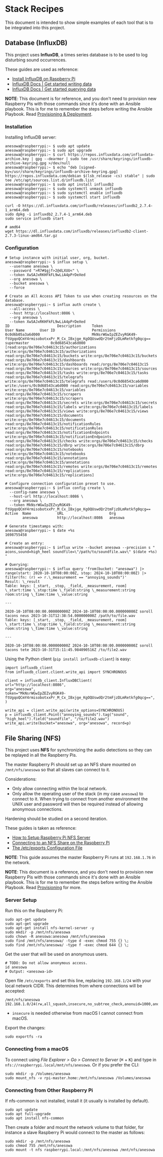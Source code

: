 # Stack Recipes

This document is intended to show simple examples of each tool that is to be integrated
into this project.

## Database (InfluxDB)

This project uses **InfluxDB**, a times series database is to be used to log disturbing
sound occurrences.

These guides are used as reference:

- [Install InfluxDB on Raspberry Pi](https://docs.influxdata.com/influxdb/v2/install/?t=Raspberry+Pi)
- [InfluxDB Docs | Get started writing data](https://docs.influxdata.com/influxdb/v2/get-started/write)
- [InfluxDB Docs | Get started querying data](https://docs.influxdata.com/influxdb/v2/get-started/query)

**NOTE**: This document is for reference, and you don't need to provision new Raspberry
Pis with those commands since it's done with an Ansible playbook. This is for me to
remember the steps before writing the Ansible Playbook. Read
[Provisioning & Deployment](/docs/1-provisioning-and-deployment.md).

### Installation

Installing InfluxDB server:

```
anesowa@raspberrypi:~ $ uudo apt update
anesowa@raspberrypi:~ $ sudo apt upgrade
anesowa@raspberrypi:~ $ curl https://repos.influxdata.com/influxdata-archive.key | gpg --dearmor | sudo tee /usr/share/keyrings/influxdb-archive-keyring.gpg >/dev/null
anesowa@raspberrypi:~ $ echo "deb [signed-by=/usr/share/keyrings/influxdb-archive-keyring.gpg] https://repos.influxdata.com/debian $(lsb_release -cs) stable" | sudo tee /etc/apt/sources.list.d/influxdb.list
anesowa@raspberrypi:~ $ sudo apt install influxdb2
anesowa@raspberrypi:~ $ sudo systemctl unmask influxdb
anesowa@raspberrypi:~ $ sudo systemctl enable influxdb
anesowa@raspberrypi:~ $ sudo systemctl start influxdb
```

```
curl -O https://dl.influxdata.com/influxdb/releases/influxdb2_2.7.4-1_arm64.deb
sudo dpkg -i influxdb2_2.7.4-1_arm64.deb
sudo service influxdb start
```

```
# amd64
wget https://dl.influxdata.com/influxdb/releases/influxdb2-client-2.7.3-linux-amd64.tar.gz
```

### Configuration

```
# Setup instance with initial user, org, bucket.
anesowa@raspberrypi:~ $ influx setup \
  --username anesowa \
  --password ">R7#$gjf>2@dLXUU<" \
  --token XwSAJxRKHFkFL9wLiA4pPrDeXed
  --org anesowa \
  --bucket anesowa \
  --force

# Create an All Access API Token to use when creating resources on the database.
anesowa@raspberrypi:~ $ influx auth create \
  --all-access \
  --host http://localhost:8086 \
  --org anesowa \
  --token XwSAJxRKHFkFL9wLiA4pPrDeXed
ID                      Description     Token                                                                                           User Name       User ID                 Permissions
0c0d6b05a3a6d000                        MkNsrWGwIpZEZvyRGK49-ftUgqoQCmY4rmisobotxxPr_M_Cx_IBxjge_KgOQUswdQr2tmFjzDLmRetkfg0qcg==        supermaster          0c0d68543ca6d000        [read:orgs/8e706e7c04613c15/authorizations write:orgs/8e706e7c04613c15/authorizations read:orgs/8e706e7c04613c15/buckets write:orgs/8e706e7c04613c15/buckets read:orgs/8e706e7c04613c15/dashboards write:orgs/8e706e7c04613c15/dashboards read:/orgs/8e706e7c04613c15 read:orgs/8e706e7c04613c15/sources write:orgs/8e706e7c04613c15/sources read:orgs/8e706e7c04613c15/tasks write:orgs/8e706e7c04613c15/tasks read:orgs/8e706e7c04613c15/telegrafs write:orgs/8e706e7c04613c15/telegrafs read:/users/0c0d68543ca6d000 write:/users/0c0d68543ca6d000 read:orgs/8e706e7c04613c15/variables write:orgs/8e706e7c04613c15/variables read:orgs/8e706e7c04613c15/scrapers write:orgs/8e706e7c04613c15/scrapers read:orgs/8e706e7c04613c15/secrets write:orgs/8e706e7c04613c15/secrets read:orgs/8e706e7c04613c15/labels write:orgs/8e706e7c04613c15/labels read:orgs/8e706e7c04613c15/views write:orgs/8e706e7c04613c15/views read:orgs/8e706e7c04613c15/documents write:orgs/8e706e7c04613c15/documents read:orgs/8e706e7c04613c15/notificationRules write:orgs/8e706e7c04613c15/notificationRules read:orgs/8e706e7c04613c15/notificationEndpoints write:orgs/8e706e7c04613c15/notificationEndpoints read:orgs/8e706e7c04613c15/checks write:orgs/8e706e7c04613c15/checks read:orgs/8e706e7c04613c15/dbrp write:orgs/8e706e7c04613c15/dbrp read:orgs/8e706e7c04613c15/notebooks write:orgs/8e706e7c04613c15/notebooks read:orgs/8e706e7c04613c15/annotations write:orgs/8e706e7c04613c15/annotations read:orgs/8e706e7c04613c15/remotes write:orgs/8e706e7c04613c15/remotes read:orgs/8e706e7c04613c15/replications write:orgs/8e706e7c04613c15/replications]

# Configure connection configuration preset to use.
anesowa@raspberrypi:~ $ influx config create \
  --config-name anesowa \
  --host-url http://localhost:8086 \
  --org anesowa \
  --token MkNsrWGwIpZEZvyRGK49-ftUgqoQCmY4rmisobotxxPr_M_Cx_IBxjge_KgOQUswdQr2tmFjzDLmRetkfg0qcg==
Active  Name            URL                     Org
        anesowa         http://localhost:8086   anesowa

# Generate timestamps with:
anesowa@raspberrypi:~ $ date +%s
1698755458

# Create an entry:
anesowa@raspberrypi:~ $ influx write --bucket anesowa --precision s "
acons,sound=high_heel soundfile=\"/path/to/soundfile.wav\" $(date +%s)
"

# Querying:
anesowa@raspberrypi:~ $ influx query 'from(bucket: "anesowa") |> range(start: 2020-10-10T08:00:00Z, stop: 2024-10-10T08:00:00Z) |> filter(fn: (r) => r.\_measurement == "annoying_sounds")'
Result: \_result
Table: keys: [_start, _stop, _field, _measurement, room]
\_start:time \_stop:time \_field:string \_measurement:string room:string \_time:time \_value:string

---

2020-10-10T08:00:00.000000000Z 2024-10-10T08:00:00.000000000Z soroll tacons neus 2023-10-31T12:38:54.000000000Z /path/to/file.wav
Table: keys: [_start, _stop, _field, _measurement, room]
\_start:time \_stop:time \_field:string \_measurement:string room:string \_time:time \_value:string

---

2020-10-10T08:00:00.000000000Z 2024-10-10T08:00:00.000000000Z soroll tacons tete 2023-10-31T15:11:45.984090516Z /to/file2.wav
```

Using the Python client (`pip install influxdb-client`) is easy:

```
import influxdb_client
from influxdb_client.client.write_api import SYNCHRONOUS

client = influxdb_client.InfluxDBClient(
url="http://localhost:8086",
org="anesowa",
token="MkNsrWGwIpZEZvyRGK49-ftUgqoQCmY4rmisobotxxPr_M_Cx_IBxjge_KgOQUswdQr2tmFjzDLmRetkfg0qcg==",
)

write_api = client.write_api(write_options=SYNCHRONOUS)
p = influxdb_client.Point("annoying_sounds").tag("sound", "high_heel").field("soundfile", "/to/file2.wav")
write_api.write(bucket="anesowa", org="anesowa", record=p)

```

## File Sharing (NFS)

This project uses **NFS** for synchronizing the audio detections so they can be replayed
in all the Raspberry Pis.

The master Raspberry Pi should set up an NFS share mounted on `/mnt/nfs/anesowa` so that
all slaves can connect to it.

Considerations:

- Only allow connecting within the local network.
- Only allow the operating user of the stack (in my case `anesowa`) to connect to it.
  When trying to connect from another environment the UNIX user and password will then
  be required instead of allowing anonymous connections.

Hardening should be studied on a second iteration.

These guides is taken as reference:

- [How to Setup Raspberry Pi NFS Server](https://pimylifeup.com/raspberry-pi-nfs/)
- [Connecting to an NFS Share on the Raspberry Pi](https://pimylifeup.com/raspberry-pi-nfs-client/)
- [The /etc/exports Configuration File](https://access.redhat.com/documentation/en-us/red_hat_enterprise_linux/5/html/deployment_guide/s1-nfs-server-config-exports)

**NOTE**: This guide assumes the master Raspberry Pi runs at `192.168.1.76` in the
network.

**NOTE**: This document is a reference, and you don't need to provision new Raspberry
Pis with those commands since it's done with an Ansible playbook. This is for me to
remember the steps before writing the Ansible Playbook. Read
[Provisioning](/docs/provisioning.md) for more.

### Server Setup

Run this on the Raspberry Pi:

```
sudo apt-get update
sudo apt-get upgrade
sudo apt-get install nfs-kernel-server -y
sudo mkdir -p /mnt/nfs/anesowa
sudo chown -R anesowa:anesowa /mnt/nfs/anesowa
sudo find /mnt/nfs/anesowa/ -type d -exec chmod 755 {} \;
sudo find /mnt/nfs/anesowa/ -type f -exec chmod 644 {} \;

```

Get the user that will be used on anonymous users.

```
# TODO: Do not allow anonymous access.
id anesowa
# Output: <anesowa-id>
```

Open file `/etc/exports` and set this line, replacing `192.168.1/24` with your local
network CIDR. This determines from where connections will be accepted:

```
/mnt/nfs/anesowa 192.168.1.0/24(rw,all_squash,insecure,no_subtree_check,anonuid=1000,anongid=1000)
```

- `insecure` is needed otherwise from macOS I cannot connect from macOS.

Export the changes:

```
sudo exportfs -ra
```

### Connecting from a macOS

To connect using _File Explorer > Go > Connect to Server_ (<kbd>⌘</kbd> + <kbd>K</kbd>)
and type in `nfs://raspberrypi.local/mnt/nfs/anesowa`. Or if you prefer the CLI:

```
sudo mkdir -p /Volumes/anesowa
sudo mount_nfs -v rpi-master.home:/mnt/nfs/anesowa /Volumes/anesowa
```

### Connecting from Other Raspberry Pi

If nfs-common is not installed, install it (it usually is installed by default).

```
sudo apt update
sudo apt full-upgrade
sudo apt install nfs-common
```

Then create a folder and mount the network volume to that folder, for instance a slave
Raspberry Pi would connect to the master as follows:

```
sudo mkdir -p /mnt/nfs/anesowa
sudo chmod 755 /mnt/nfs/anesowa
sudo mount -t nfs raspberrypi.local:/mnt/nfs/anesowa /mnt/nfs/anesowa
```
